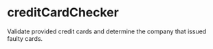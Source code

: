 # creditCardChecker

Validate provided credit cards and determine the company that issued faulty cards.
